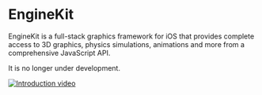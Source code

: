 # EngineKit
EngineKit is a full-stack graphics framework for iOS that provides complete access to 3D graphics, physics simulations, animations and more from a comprehensive JavaScript API.

It is no longer under development.

[![Introduction video](https://i.vimeocdn.com/video/544202387_640.jpg)](https://vimeo.com/145910083)
